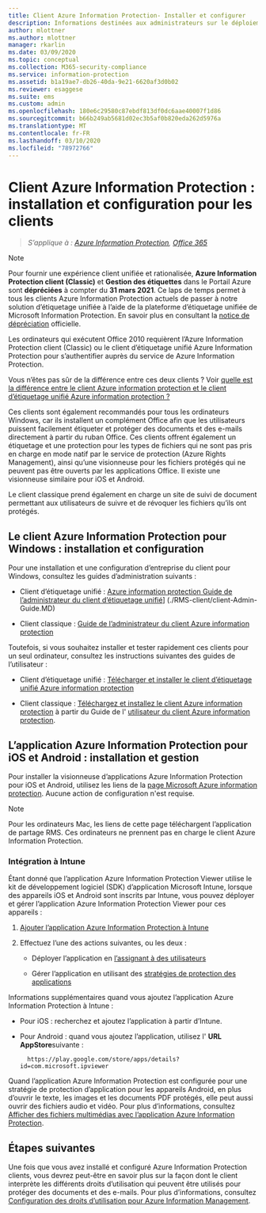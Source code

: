 ```yaml
---
title: Client Azure Information Protection- Installer et configurer
description: Informations destinées aux administrateurs sur le déploiement des clients Azure Information Protection sur des ordinateurs Windows et des appareils mobiles.
author: mlottner
ms.author: mlottner
manager: rkarlin
ms.date: 03/09/2020
ms.topic: conceptual
ms.collection: M365-security-compliance
ms.service: information-protection
ms.assetid: b1a19ae7-db26-40da-9e21-6620af3d0b02
ms.reviewer: esaggese
ms.suite: ems
ms.custom: admin
ms.openlocfilehash: 180e6c29580c87ebdf813df0dc6aae40007f1d86
ms.sourcegitcommit: b66b249ab5681d02ec3b5af0b820eda262d5976a
ms.translationtype: MT
ms.contentlocale: fr-FR
ms.lasthandoff: 03/10/2020
ms.locfileid: "78972766"
---
```

# <a name="azure-information-protection-client-installation-and-configuration-for-clients"></a>Client Azure Information Protection : installation et configuration pour les clients

>*S’applique à : [Azure Information Protection](https://azure.microsoft.com/pricing/details/information-protection), [Office 365](https://download.microsoft.com/download/E/C/F/ECF42E71-4EC0-48FF-AA00-577AC14D5B5C/Azure_Information_Protection_licensing_datasheet_EN-US.pdf)*

>[!NOTE] 
> Pour fournir une expérience client unifiée et rationalisée, **Azure Information Protection client (Classic)** et **Gestion des étiquettes** dans le Portail Azure sont **dépréciées** à compter du **31 mars 2021**. Ce laps de temps permet à tous les clients Azure Information Protection actuels de passer à notre solution d’étiquetage unifiée à l’aide de la plateforme d’étiquetage unifiée de Microsoft Information Protection. En savoir plus en consultant la [notice de dépréciation](https://aka.ms/aipclassicsunset) officielle.

Les ordinateurs qui exécutent Office 2010 requièrent l’Azure Information Protection client (Classic) ou le client d’étiquetage unifié Azure Information Protection pour s’authentifier auprès du service de Azure Information Protection.

Vous n’êtes pas sûr de la différence entre ces deux clients ?  Voir [quelle est la différence entre le client Azure information protection et le client d’étiquetage unifié Azure information protection ?](faqs.md#whats-the-difference-between-azure-information-protection-and-microsoft-information-protection)

Ces clients sont également recommandés pour tous les ordinateurs Windows, car ils installent un complément Office afin que les utilisateurs puissent facilement étiqueter et protéger des documents et des e-mails directement à partir du ruban Office. Ces clients offrent également un étiquetage et une protection pour les types de fichiers qui ne sont pas pris en charge en mode natif par le service de protection (Azure Rights Management), ainsi qu’une visionneuse pour les fichiers protégés qui ne peuvent pas être ouverts par les applications Office. Il existe une visionneuse similaire pour iOS et Android.

Le client classique prend également en charge un site de suivi de document permettant aux utilisateurs de suivre et de révoquer les fichiers qu’ils ont protégés.

## <a name="the-azure-information-protection-client-for-windows-installation-and-configuration"></a>Le client Azure Information Protection pour Windows : installation et configuration

Pour une installation et une configuration d’entreprise du client pour Windows, consultez les guides d’administration suivants :

- Client d’étiquetage unifié : [Azure information protection Guide de l’administrateur du client d’étiquetage unifié](./rms-client/clientv2-admin-guide.md)] (./RMS-client/client-Admin-Guide.MD)

- Client classique : [Guide de l’administrateur du client Azure information protection](./rms-client/client-admin-guide.md)

Toutefois, si vous souhaitez installer et tester rapidement ces clients pour un seul ordinateur, consultez les instructions suivantes des guides de l’utilisateur :

- Client d’étiquetage unifié : [Télécharger et installer le client d’étiquetage unifié Azure information protection](./rms-client/install-unifiedlabelingclient-app.md)

- Client classique : [Téléchargez et installez le client Azure information protection](./rms-client/install-client-app.md) à partir du Guide de l' [utilisateur du client Azure information protection](./rms-client/client-user-guide.md).

## <a name="the-azure-information-protection-app-for-ios-and-android-installation-and-management"></a>L’application Azure Information Protection pour iOS et Android : installation et gestion

Pour installer la visionneuse d’applications Azure Information Protection pour iOS et Android, utilisez les liens de la [page Microsoft Azure information protection](https://go.microsoft.com/fwlink/?LinkId=303970). Aucune action de configuration n'est requise.

> [!NOTE]
> Pour les ordinateurs Mac, les liens de cette page téléchargent l’application de partage RMS. Ces ordinateurs ne prennent pas en charge le client Azure Information Protection.

### <a name="integration-with-intune"></a>Intégration à Intune

Étant donné que l’application Azure Information Protection Viewer utilise le kit de développement logiciel (SDK) d’application Microsoft Intune, lorsque des appareils iOS et Android sont inscrits par Intune, vous pouvez déployer et gérer l’application Azure Information Protection Viewer pour ces appareils :

1. [Ajouter l’application Azure Information Protection à Intune](/intune/apps-add) 

2. Effectuez l’une des actions suivantes, ou les deux :
    
    - Déployer l’application en [l’assignant à des utilisateurs](/intune/apps-deploy)
    
    - Gérer l’application en utilisant des [stratégies de protection des applications](/intune/app-protection-policies)

Informations supplémentaires quand vous ajoutez l’application Azure Information Protection à Intune :

- Pour iOS : recherchez et ajoutez l’application à partir d’Intune.

- Pour Android : quand vous ajoutez l’application, utilisez l' **URL AppStore**suivante :
        
        https://play.google.com/store/apps/details?id=com.microsoft.ipviewer

Quand l’application Azure Information Protection est configurée pour une stratégie de protection d’application pour les appareils Android, en plus d’ouvrir le texte, les images et les documents PDF protégés, elle peut aussi ouvrir des fichiers audio et vidéo. Pour plus d’informations, consultez [Afficher des fichiers multimédias avec l’application Azure Information Protection](/intune/end-user-mam-apps-android#view-media-files-with-the-azure-information-protection-app).

## <a name="next-steps"></a>Étapes suivantes

Une fois que vous avez installé et configuré Azure Information Protection clients, vous devrez peut-être en savoir plus sur la façon dont le client interprète les différents droits d’utilisation qui peuvent être utilisés pour protéger des documents et des e-mails. Pour plus d’informations, consultez [Configuration des droits d’utilisation pour Azure Information Management](configure-usage-rights.md).
